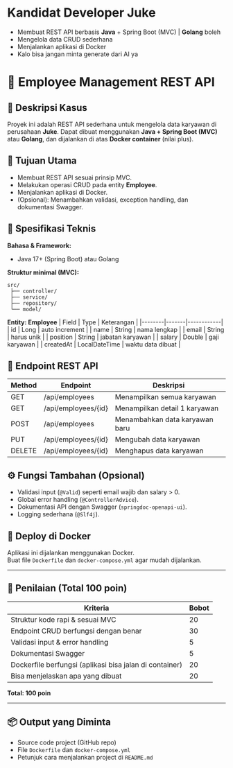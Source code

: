 # Kandidat Developer Juke

- Membuat REST API berbasis **Java** + Spring Boot (MVC) | **Golang** boleh
- Mengelola data CRUD sederhana
- Menjalankan aplikasi di Docker
- Kalo bisa jangan minta generate dari AI ya

# 🧩 Employee Management REST API
## 📘 Deskripsi Kasus
Proyek ini adalah REST API sederhana untuk mengelola data karyawan di perusahaan **Juke**.
Dapat dibuat menggunakan **Java + Spring Boot (MVC)** atau **Golang**, dan dijalankan di atas **Docker container** (nilai plus).

## 🎯 Tujuan Utama

- Membuat REST API sesuai prinsip MVC.
- Melakukan operasi CRUD pada entity **Employee**.
- Menjalankan aplikasi di Docker.
- (Opsional): Menambahkan validasi, exception handling, dan dokumentasi Swagger.

## 🧱 Spesifikasi Teknis
**Bahasa & Framework:**
- Java 17+ (Spring Boot) atau Golang

**Struktur minimal (MVC):**
```
src/
 ├── controller/
 ├── service/
 ├── repository/
 └── model/
```

**Entity: Employee**
| Field | Type | Keterangan |
|--------|-------|------------|
| id | Long | auto increment |
| name | String | nama lengkap |
| email | String | harus unik |
| position | String | jabatan karyawan |
| salary | Double | gaji karyawan |
| createdAt | LocalDateTime | waktu data dibuat |

## 🔌 Endpoint REST API
| Method | Endpoint | Deskripsi |
|---------|-----------|-----------|
| GET | /api/employees | Menampilkan semua karyawan |
| GET | /api/employees/{id} | Menampilkan detail 1 karyawan |
| POST | /api/employees | Menambahkan data karyawan baru |
| PUT | /api/employees/{id} | Mengubah data karyawan |
| DELETE | /api/employees/{id} | Menghapus data karyawan |

## ⚙️ Fungsi Tambahan (Opsional)
- Validasi input (`@Valid`) seperti email wajib dan salary > 0.
- Global error handling (`@ControllerAdvice`).
- Dokumentasi API dengan Swagger (`springdoc-openapi-ui`).
- Logging sederhana (`@Slf4j`).

## 🐳 Deploy di Docker
Aplikasi ini dijalankan menggunakan Docker.  
Buat file `Dockerfile` dan `docker-compose.yml` agar mudah dijalankan.

---

## 🧠 Penilaian (Total 100 poin)
| Kriteria | Bobot |
|-----------|--------|
| Struktur kode rapi & sesuai MVC | 20 |
| Endpoint CRUD berfungsi dengan benar | 30 |
| Validasi input & error handling | 5 |
| Dokumentasi Swagger | 5 |
| Dockerfile berfungsi (aplikasi bisa jalan di container) | 20 |
| Bisa menjelaskan apa yang dibuat | 20 |

**Total: 100 poin**

---

## 📦 Output yang Diminta
- Source code project (GitHub repo)
- File `Dockerfile` dan `docker-compose.yml`
- Petunjuk cara menjalankan project di `README.md`